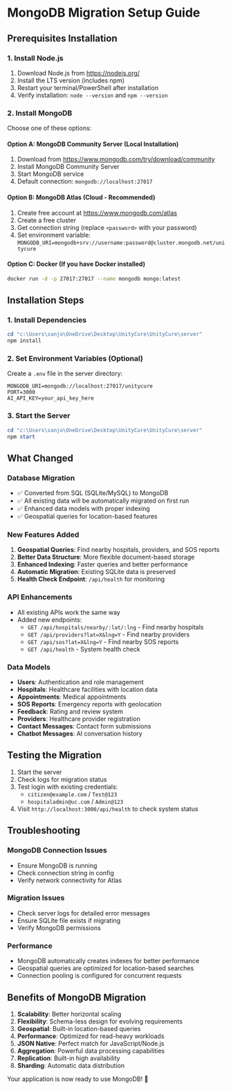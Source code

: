 # MongoDB Migration Setup Guide

## Prerequisites Installation

### 1. Install Node.js
1. Download Node.js from https://nodejs.org/
2. Install the LTS version (includes npm)
3. Restart your terminal/PowerShell after installation
4. Verify installation: `node --version` and `npm --version`

### 2. Install MongoDB
Choose one of these options:

#### Option A: MongoDB Community Server (Local Installation)
1. Download from https://www.mongodb.com/try/download/community
2. Install MongoDB Community Server
3. Start MongoDB service
4. Default connection: `mongodb://localhost:27017`

#### Option B: MongoDB Atlas (Cloud - Recommended)
1. Create free account at https://www.mongodb.com/atlas
2. Create a free cluster
3. Get connection string (replace `<password>` with your password)
4. Set environment variable: `MONGODB_URI=mongodb+srv://username:password@cluster.mongodb.net/unitycure`

#### Option C: Docker (If you have Docker installed)
```bash
docker run -d -p 27017:27017 --name mongodb mongo:latest
```

## Installation Steps

### 1. Install Dependencies
```powershell
cd "c:\Users\sanjo\OneDrive\Desktop\UnityCure\UnityCure\server"
npm install
```

### 2. Set Environment Variables (Optional)
Create a `.env` file in the server directory:
```
MONGODB_URI=mongodb://localhost:27017/unitycure
PORT=3000
AI_API_KEY=your_api_key_here
```

### 3. Start the Server
```powershell
cd "c:\Users\sanjo\OneDrive\Desktop\UnityCure\UnityCure\server"
npm start
```

## What Changed

### Database Migration
- ✅ Converted from SQL (SQLite/MySQL) to MongoDB
- ✅ All existing data will be automatically migrated on first run
- ✅ Enhanced data models with proper indexing
- ✅ Geospatial queries for location-based features

### New Features Added
1. **Geospatial Queries**: Find nearby hospitals, providers, and SOS reports
2. **Better Data Structure**: More flexible document-based storage
3. **Enhanced Indexing**: Faster queries and better performance
4. **Automatic Migration**: Existing SQLite data is preserved
5. **Health Check Endpoint**: `/api/health` for monitoring

### API Enhancements
- All existing APIs work the same way
- Added new endpoints:
  - `GET /api/hospitals/nearby/:lat/:lng` - Find nearby hospitals
  - `GET /api/providers?lat=X&lng=Y` - Find nearby providers
  - `GET /api/sos?lat=X&lng=Y` - Find nearby SOS reports
  - `GET /api/health` - System health check

### Data Models
- **Users**: Authentication and role management
- **Hospitals**: Healthcare facilities with location data
- **Appointments**: Medical appointments
- **SOS Reports**: Emergency reports with geolocation
- **Feedback**: Rating and review system
- **Providers**: Healthcare provider registration
- **Contact Messages**: Contact form submissions
- **Chatbot Messages**: AI conversation history

## Testing the Migration

1. Start the server
2. Check logs for migration status
3. Test login with existing credentials:
   - `citizen@example.com` / `Test@123`
   - `hospitaladmin@uc.com` / `Admin@123`
4. Visit `http://localhost:3000/api/health` to check system status

## Troubleshooting

### MongoDB Connection Issues
- Ensure MongoDB is running
- Check connection string in config
- Verify network connectivity for Atlas

### Migration Issues
- Check server logs for detailed error messages
- Ensure SQLite file exists if migrating
- Verify MongoDB permissions

### Performance
- MongoDB automatically creates indexes for better performance
- Geospatial queries are optimized for location-based searches
- Connection pooling is configured for concurrent requests

## Benefits of MongoDB Migration

1. **Scalability**: Better horizontal scaling
2. **Flexibility**: Schema-less design for evolving requirements
3. **Geospatial**: Built-in location-based queries
4. **Performance**: Optimized for read-heavy workloads
5. **JSON Native**: Perfect match for JavaScript/Node.js
6. **Aggregation**: Powerful data processing capabilities
7. **Replication**: Built-in high availability
8. **Sharding**: Automatic data distribution

Your application is now ready to use MongoDB! 🎉